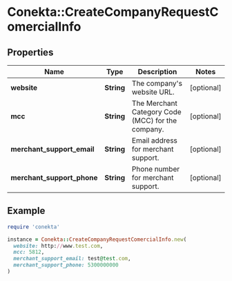 # Conekta::CreateCompanyRequestComercialInfo

## Properties

| Name | Type | Description | Notes |
| ---- | ---- | ----------- | ----- |
| **website** | **String** | The company&#39;s website URL. | [optional] |
| **mcc** | **String** | The Merchant Category Code (MCC) for the company. | [optional] |
| **merchant_support_email** | **String** | Email address for merchant support. | [optional] |
| **merchant_support_phone** | **String** | Phone number for merchant support. | [optional] |

## Example

```ruby
require 'conekta'

instance = Conekta::CreateCompanyRequestComercialInfo.new(
  website: http://www.test.com,
  mcc: 5812,
  merchant_support_email: test@test.com,
  merchant_support_phone: 5300000000
)
```

